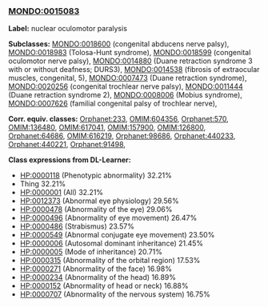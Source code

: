 
### [MONDO:0015083](http://purl.obolibrary.org/obo/MONDO_0015083)
**Label:** nuclear oculomotor paralysis

**Subclasses:** [MONDO:0018600](http://purl.obolibrary.org/obo/MONDO_0018600) (congenital abducens nerve palsy), [MONDO:0018983](http://purl.obolibrary.org/obo/MONDO_0018983) (Tolosa-Hunt syndrome), [MONDO:0018599](http://purl.obolibrary.org/obo/MONDO_0018599) (congenital oculomotor nerve palsy), [MONDO:0014880](http://purl.obolibrary.org/obo/MONDO_0014880) (Duane retraction syndrome 3 with or without deafness; DURS3), [MONDO:0014538](http://purl.obolibrary.org/obo/MONDO_0014538) (fibrosis of extraocular muscles, congenital, 5), [MONDO:0007473](http://purl.obolibrary.org/obo/MONDO_0007473) (Duane retraction syndrome), [MONDO:0020256](http://purl.obolibrary.org/obo/MONDO_0020256) (congenital trochlear nerve palsy), [MONDO:0011444](http://purl.obolibrary.org/obo/MONDO_0011444) (Duane retraction syndrome 2), [MONDO:0008006](http://purl.obolibrary.org/obo/MONDO_0008006) (Mobius syndrome), [MONDO:0007626](http://purl.obolibrary.org/obo/MONDO_0007626) (familial congenital palsy of trochlear nerve), 

**Corr. equiv. classes:** [Orphanet:233](http://www.orpha.net/ORDO/Orphanet_233), [OMIM:604356](http://purl.obolibrary.org/obo/OMIM_604356), [Orphanet:570](http://www.orpha.net/ORDO/Orphanet_570), [OMIM:136480](http://purl.obolibrary.org/obo/OMIM_136480), [OMIM:617041](http://purl.obolibrary.org/obo/OMIM_617041), [OMIM:157900](http://purl.obolibrary.org/obo/OMIM_157900), [OMIM:126800](http://purl.obolibrary.org/obo/OMIM_126800), [Orphanet:64686](http://www.orpha.net/ORDO/Orphanet_64686), [OMIM:616219](http://purl.obolibrary.org/obo/OMIM_616219), [Orphanet:98686](http://www.orpha.net/ORDO/Orphanet_98686), [Orphanet:440233](http://www.orpha.net/ORDO/Orphanet_440233), [Orphanet:440221](http://www.orpha.net/ORDO/Orphanet_440221), [Orphanet:91498](http://www.orpha.net/ORDO/Orphanet_91498), 

**Class expressions from DL-Learner:**

- [HP:0000118](http://purl.obolibrary.org/obo/HP_0000118) (Phenotypic abnormality) 32.21%
- Thing 32.21%
- [HP:0000001](http://purl.obolibrary.org/obo/HP_0000001) (All) 32.21%
- [HP:0012373](http://purl.obolibrary.org/obo/HP_0012373) (Abnormal eye physiology) 29.56%
- [HP:0000478](http://purl.obolibrary.org/obo/HP_0000478) (Abnormality of the eye) 29.06%
- [HP:0000496](http://purl.obolibrary.org/obo/HP_0000496) (Abnormality of eye movement) 26.47%
- [HP:0000486](http://purl.obolibrary.org/obo/HP_0000486) (Strabismus) 23.57%
- [HP:0000549](http://purl.obolibrary.org/obo/HP_0000549) (Abnormal conjugate eye movement) 23.50%
- [HP:0000006](http://purl.obolibrary.org/obo/HP_0000006) (Autosomal dominant inheritance) 21.45%
- [HP:0000005](http://purl.obolibrary.org/obo/HP_0000005) (Mode of inheritance) 20.71%
- [HP:0000315](http://purl.obolibrary.org/obo/HP_0000315) (Abnormality of the orbital region) 17.53%
- [HP:0000271](http://purl.obolibrary.org/obo/HP_0000271) (Abnormality of the face) 16.98%
- [HP:0000234](http://purl.obolibrary.org/obo/HP_0000234) (Abnormality of the head) 16.89%
- [HP:0000152](http://purl.obolibrary.org/obo/HP_0000152) (Abnormality of head or neck) 16.88%
- [HP:0000707](http://purl.obolibrary.org/obo/HP_0000707) (Abnormality of the nervous system) 16.75%


